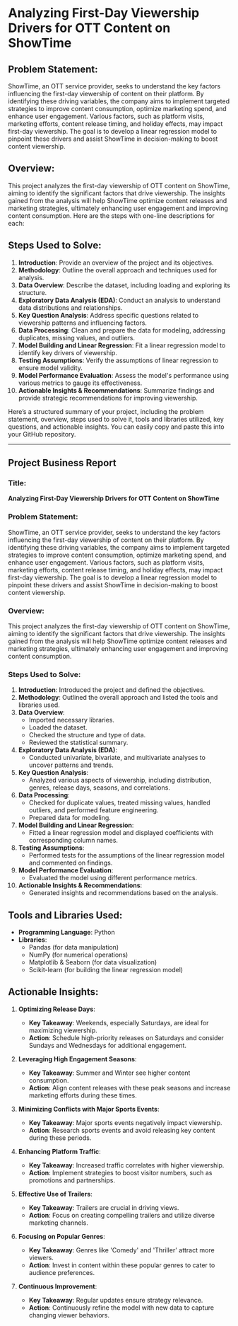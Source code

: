 # Analyzing First-Day Viewership Drivers for OTT Content on ShowTime

## Problem Statement:
ShowTime, an OTT service provider, seeks to understand the key factors influencing the first-day viewership of content on their platform. By identifying these driving variables, the company aims to implement targeted strategies to improve content consumption, optimize marketing spend, and enhance user engagement. Various factors, such as platform visits, marketing efforts, content release timing, and holiday effects, may impact first-day viewership. The goal is to develop a linear regression model to pinpoint these drivers and assist ShowTime in decision-making to boost content viewership.

## Overview:
This project analyzes the first-day viewership of OTT content on ShowTime, aiming to identify the significant factors that drive viewership. The insights gained from the analysis will help ShowTime optimize content releases and marketing strategies, ultimately enhancing user engagement and improving content consumption.
Here are the steps with one-line descriptions for each:

## Steps Used to Solve:
1. **Introduction**: Provide an overview of the project and its objectives.
2. **Methodology**: Outline the overall approach and techniques used for analysis.
3. **Data Overview**: Describe the dataset, including loading and exploring its structure.
4. **Exploratory Data Analysis (EDA)**: Conduct an analysis to understand data distributions and relationships.
5. **Key Question Analysis**: Address specific questions related to viewership patterns and influencing factors.
6. **Data Processing**: Clean and prepare the data for modeling, addressing duplicates, missing values, and outliers.
7. **Model Building and Linear Regression**: Fit a linear regression model to identify key drivers of viewership.
8. **Testing Assumptions**: Verify the assumptions of linear regression to ensure model validity.
9. **Model Performance Evaluation**: Assess the model's performance using various metrics to gauge its effectiveness.
10. **Actionable Insights & Recommendations**: Summarize findings and provide strategic recommendations for improving viewership.

Here’s a structured summary of your project, including the problem statement, overview, steps used to solve it, tools and libraries utilized, key questions, and actionable insights. You can easily copy and paste this into your GitHub repository.

---

## Project Business Report

### Title: 
**Analyzing First-Day Viewership Drivers for OTT Content on ShowTime**

### Problem Statement:
ShowTime, an OTT service provider, seeks to understand the key factors influencing the first-day viewership of content on their platform. By identifying these driving variables, the company aims to implement targeted strategies to improve content consumption, optimize marketing spend, and enhance user engagement. Various factors, such as platform visits, marketing efforts, content release timing, and holiday effects, may impact first-day viewership. The goal is to develop a linear regression model to pinpoint these drivers and assist ShowTime in decision-making to boost content viewership.

### Overview:
This project analyzes the first-day viewership of OTT content on ShowTime, aiming to identify the significant factors that drive viewership. The insights gained from the analysis will help ShowTime optimize content releases and marketing strategies, ultimately enhancing user engagement and improving content consumption.

### Steps Used to Solve:
1. **Introduction**: Introduced the project and defined the objectives.
2. **Methodology**: Outlined the overall approach and listed the tools and libraries used.
3. **Data Overview**: 
   - Imported necessary libraries.
   - Loaded the dataset.
   - Checked the structure and type of data.
   - Reviewed the statistical summary.
4. **Exploratory Data Analysis (EDA)**: 
   - Conducted univariate, bivariate, and multivariate analyses to uncover patterns and trends.
5. **Key Question Analysis**: 
   - Analyzed various aspects of viewership, including distribution, genres, release days, seasons, and correlations.
6. **Data Processing**: 
   - Checked for duplicate values, treated missing values, handled outliers, and performed feature engineering.
   - Prepared data for modeling.
7. **Model Building and Linear Regression**: 
   - Fitted a linear regression model and displayed coefficients with corresponding column names.
8. **Testing Assumptions**: 
   - Performed tests for the assumptions of the linear regression model and commented on findings.
9. **Model Performance Evaluation**: 
   - Evaluated the model using different performance metrics.
10. **Actionable Insights & Recommendations**: 
    - Generated insights and recommendations based on the analysis.

## Tools and Libraries Used:
- **Programming Language**: Python
- **Libraries**: 
  - Pandas (for data manipulation)
  - NumPy (for numerical operations)
  - Matplotlib & Seaborn (for data visualization)
  - Scikit-learn (for building the linear regression model)



## Actionable Insights:
1. **Optimizing Release Days**: 
   - **Key Takeaway**: Weekends, especially Saturdays, are ideal for maximizing viewership.
   - **Action**: Schedule high-priority releases on Saturdays and consider Sundays and Wednesdays for additional engagement.

2. **Leveraging High Engagement Seasons**: 
   - **Key Takeaway**: Summer and Winter see higher content consumption.
   - **Action**: Align content releases with these peak seasons and increase marketing efforts during these times.

3. **Minimizing Conflicts with Major Sports Events**: 
   - **Key Takeaway**: Major sports events negatively impact viewership.
   - **Action**: Research sports events and avoid releasing key content during these periods.

4. **Enhancing Platform Traffic**: 
   - **Key Takeaway**: Increased traffic correlates with higher viewership.
   - **Action**: Implement strategies to boost visitor numbers, such as promotions and partnerships.

5. **Effective Use of Trailers**: 
   - **Key Takeaway**: Trailers are crucial in driving views.
   - **Action**: Focus on creating compelling trailers and utilize diverse marketing channels.

6. **Focusing on Popular Genres**: 
   - **Key Takeaway**: Genres like 'Comedy' and 'Thriller' attract more viewers.
   - **Action**: Invest in content within these popular genres to cater to audience preferences.

7. **Continuous Improvement**: 
   - **Key Takeaway**: Regular updates ensure strategy relevance.
   - **Action**: Continuously refine the model with new data to capture changing viewer behaviors.


